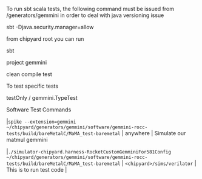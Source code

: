 To run sbt scala tests, the following command must be issued from /generators/gemmini in order to deal with java versioning issue

sbt -Djava.security.manager=allow

from chipyard root you can run

sbt 

project gemmini

clean
compile
test

To test specific tests

testOnly / gemmini.TypeTest


Software Test Commands

|`spike --extension=gemmini ~/chipyard/generators/gemmini/software/gemmini-rocc-tests/build/bareMetalC/MaMA_test-baremetal` | anywhere | Simulate our matmul gemmini 

|`./simulator-chipyard.harness-RocketCustomGemminiFor581Config ~/chipyard/generators/gemmini/software/gemmini-rocc-tests/build/bareMetalC/MaMA_test-baremetal` | `<chipyard>/sims/verilator` | This is to run test code |